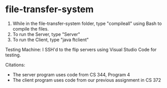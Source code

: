 # file-transfer-system
1. While in the file-transfer-system folder, type "compileall" using Bash to compile the files.
2. To run the Server, type "Server"
3. To run the Client, type "java ftclient"

Testing Machine: I SSH'd to the flip servers using Visual Studio Code for testing.

Citations: 
* The server program uses code from CS 344, Program 4
* The client program uses code from our previous assignment in CS 372
